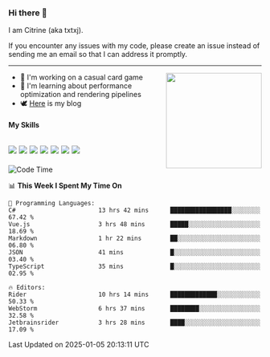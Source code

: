 ### Hi there 👋

I am Citrine (aka txtxj).

If you encounter any issues with my code, please create an issue instead of sending me an email so that I can address it promptly.

---

<img align="right" height="190" src="http://github-profile-summary-cards.vercel.app/api/cards/stats?username=txtxj&theme=vue">

- 🌱 I'm working on a casual card game
- 📖 I'm learning about performance optimization and rendering pipelines
- 🕊️ [Here](https://txtxj.top) is my blog

#### My Skills

![](https://img.shields.io/badge/Unity-000000?logo=unity&logoColor=fff)
![](https://img.shields.io/badge/C%23-239120?logo=csharp&logoColor=fff)
![](https://img.shields.io/badge/Python-3e74a2?logo=python&logoColor=fff)
![](https://img.shields.io/badge/C++-65318e?logo=cplusplus&logoColor=fff)
![](https://img.shields.io/badge/Vue-4FC08D?logo=vuedotjs&logoColor=fff)
![](https://img.shields.io/badge/Blender-f5792a?logo=blender&logoColor=fff)
![](https://img.shields.io/badge/MS%20SQL-cc2927?logo=microsoftsqlserver&logoColor=fff)
---

<!--START_SECTION:waka-->
![Code Time](http://img.shields.io/badge/Code%20Time-2%2C387%20hrs%206%20mins-blue)

📊 **This Week I Spent My Time On** 

```text
💬 Programming Languages: 
C#                       13 hrs 42 mins      █████████████████░░░░░░░░   67.42 % 
Vue.js                   3 hrs 48 mins       █████░░░░░░░░░░░░░░░░░░░░   18.69 % 
Markdown                 1 hr 22 mins        ██░░░░░░░░░░░░░░░░░░░░░░░   06.80 % 
JSON                     41 mins             █░░░░░░░░░░░░░░░░░░░░░░░░   03.40 % 
TypeScript               35 mins             █░░░░░░░░░░░░░░░░░░░░░░░░   02.95 % 

🔥 Editors: 
Rider                    10 hrs 14 mins      █████████████░░░░░░░░░░░░   50.33 % 
WebStorm                 6 hrs 37 mins       ████████░░░░░░░░░░░░░░░░░   32.58 % 
Jetbrainsrider           3 hrs 28 mins       ████░░░░░░░░░░░░░░░░░░░░░   17.09 % 
```


 Last Updated on 2025-01-05 20:13:11 UTC
<!--END_SECTION:waka-->
